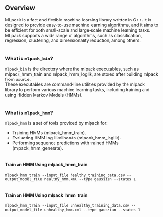 ## Overview <br>
MLpack is a fast and flexible machine learning library written in C++. It is designed to provide easy-to-use machine learning algorithms, and it aims to be efficient for both small-scale and large-scale machine learning tasks. MLpack supports a wide range of algorithms, such as classification, regression, clustering, and dimensionality reduction, among others.
<br>
<br>
### What is `mlpack_bin`? <br>
`mlpack_bin` is the directory where the mlpack executables, such as mlpack_hmm_train and mlpack_hmm_loglik, are stored after building mlpack from source. <br>
These executables are command-line utilities provided by the mlpack library to perform various machine learning tasks, including training and using Hidden Markov Models (HMMs).
<br><br>
### What is `mlpack_hmm`?
`mlpack_hmm` is a set of tools provided by mlpack for:<br>
- Training HMMs (mlpack_hmm_train).<br>
- Evaluating HMM log-likelihoods (mlpack_hmm_loglik).<br>
- Performing sequence predictions with trained HMMs (mlpack_hmm_generate).<br><br>

#### Train an HMM Using mlpack_hmm_train <br>
`mlpack_hmm_train --input_file healthy_training_data.csv --output_model_file healthy_hmm.xml --type gaussian --states 1`
<br><br>

#### Train an HMM Using mlpack_hmm_train<br>
`mlpack_hmm_train --input_file unhealthy_training_data.csv --output_model_file unhealthy_hmm.xml --type gaussian --states 1`

